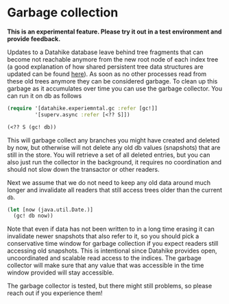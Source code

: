 # Garbage collection

**This is an experimental feature. Please try it out in a test environment and provide feedback.**

Updates to a Datahike database leave behind tree fragments that can become not
reachable anymore from the new root node of each index tree (a good explanation
of how shared persistent tree data structures are updated can be found
[here](https://hypirion.com/musings/understanding-persistent-vector-pt-1)). As
soon as no other processes read from these old trees anymore they can be
considered garbage. To clean up this garbage as it accumulates over time you can
use the garbage collector. You can run it on db as follows

~~~clojure
(require '[datahike.experiemntal.gc :refer [gc!]]
         '[superv.async :refer [<?? S]])

(<?? S (gc! db))
~~~

This will garbage collect any branches you might have created and deleted by
now, but otherwise will not delete any old db values (snapshots) that are still
in the store. You will retrieve a set of all deleted entries, but you can also
just run the collector in the background, it requires no coordination and should
not slow down the transactor or other readers.

Next we assume that we do not need to keep any old data around much longer and
invalidate all readers that still access trees older than the current `db`.

~~~clojure
(let [now (java.util.Date.)]
  (gc! db now))
~~~

Note that even if data has not been written to in a long time erasing it can
invalidate newer snapshots that also refer to it, so you should pick a
conservative time window for garbage collection if you expect readers still
accessing old snapshots. This is intentional since Datahike provides open,
uncoordinated and scalable read access to the indices. The garbage collector
will make sure that any value that was accessible in the time window provided
will stay accessible.

The garbage collector is tested, but there might still problems, so please reach
out if you experience them!
